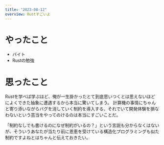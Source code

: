 ```yaml
---
title: "2023-08-12"
overview: Rustすごいよ
---
```


# やったこと

- バイト
- Rustの勉強

# 思ったこと

Rustを学べば学ぶほど、俺が一生掛かったとて到底思いつくとは思えないほどによくできた抽象に遭遇するから本当に驚いてしまう。
計算機の事情にちゃんと寄り添いながらバグを消していく制約を導入する、それでいて開発体験を損なわないという芸当をやってのけるのは本当にすごいことだ。

「制約なしでも書けるのになぜ制約がいるの？」という言説も分からなくはないが、そういうあなたが当たり前に恩恵を受けている構造化プログラミングも似た制約ですよねとはちゃんと伝えておきたい。
